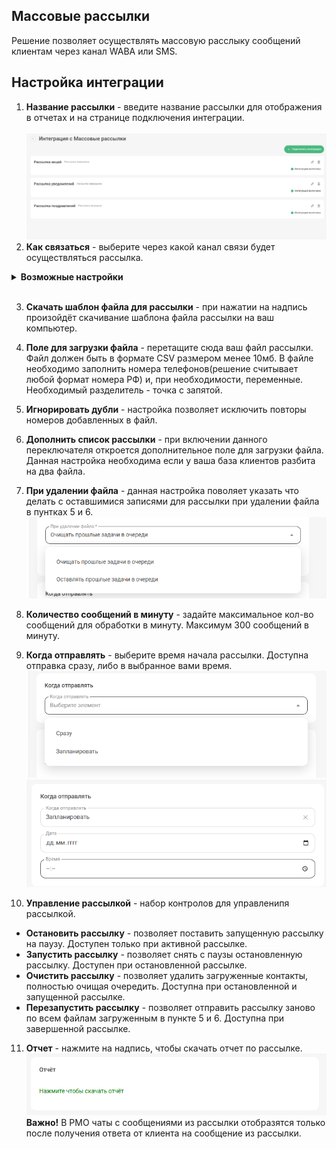 ## Массовые рассылки <br />

Решение позволяет осуществлять массовую расслыку сообщений клиентам через канал WABA или SMS. <br />


## Настройка интеграции   <br /> 
1. **Название рассылки** - введите название рассылки для отображения в отчетах и на странице подключения интеграции. <br />  
![image](main.PNG)
2. **Как связаться** - выберите через какой канал связи будет осуществляться рассылка. <br />
<details>
  <summary style="font-weight:bold;"> Возможные настройки </summary> <br />

2.1 **Каналы WABA:** <br />

- При выборе WABA появится дополнительное поле **Канал WABA**, в нём выберите нужный вам канал WABA и шаблон, который будет использоваться в расслке. <br />
![image](waba.PNG)  
<br />

2.2 **Каналы SMS:** <br />

- При выборе SMS появится дополнительное поле **Канал SMS**, в нём выберите нужный вам канал SMS. <br />

- Так же появится поле **Текст рассылки**, в нём необходимо указать текст, который будет отправлен в рассылке. В данном поле есть возможность добавлять переменные.  
**Важно!** Для канала SMS существуют ограничения на кол-во отправленных символов в сообщении. До 70 символов (кириллица) или 160 (латиница). Если текст длиннее — отправится несколькими сообщениями (максимум: 335 символов кириллицы или 765 латиницы). Счётчик символов под полем ввода шаблона не учитывает значения в переменных — итоговая длина SMS может отличаться. <br />

</details> 

<br />

3. **Скачать шаблон файла для рассылки** - при нажатии на надпись произойдёт скачивание шаблона файла рассылки на ваш компьютер. <br />

4. **Поле для загрузки файла** - перетащите сюда ваш файл рассылки. Файл должен быть в формате CSV размером менее 10мб. В файле необходимо заполнить номера телефонов(решение считывает любой формат номера РФ) и, при необходимости, переменные. Необходимый разделитель - точка с запятой. <br />

5. **Игнорировать дубли** - настройка позволяет исключить повторы номеров добавленных в файл. <br />

6. **Дополнить список рассылки** - при включении данного переключателя откроется дополнительное поле для загрузки файла. Данная настройка необходима если у ваша база клиентов разбита на два файла. <br />

7. **При удалении файла** - данная настройка поволяет указать что делать с оставшимися записями для рассылки при удалении файла в пунтках 5 и 6.  <br />
![image](del.PNG)
8. **Количество сообщений в минуту** - задайте максимальное кол-во сообщений для обработки в минуту. Максимум 300 сообщений в минуту.<br />

9. **Когда отправлять** - выберите время начала рассылки. Доступна отправка сразу, либо в выбранное вами время. <br />
![image](time.PNG)
![image](date.PNG)
10. **Управление рассылкой** - набор контролов для управленипя рассылкой. <br />
 - **Остановить рассылку** - позволяет поставить запущенную рассылку на паузу. Доступен только при активной рассылке. <br />
 - **Запустить рассылку** - позволяет снять с паузы остановленную рассылку. Доступен при остановленной рассылке. <br />
 - **Очистить рассылку** - позволяет удалить загруженные контакты, полностью очищая очередить. Доступна при остановленной и запущенной рассылке. <br />
 - **Перезапустить рассылку** - позволяет отправить рассылку заново по всем файлам загруженным в пункте 5 и 6. Доступна при завершенной рассылке.  <br /> 
11. **Отчет** - нажмите на надпись, чтобы скачать отчет по рассылке.
![image](otchet.PNG)
**Важно!** В РМО чаты с сообщениями из рассылки отобразятся только после получения ответа от клиента на сообщение из рассылки. <br />

<br />
